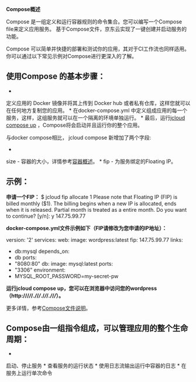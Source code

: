 **Compose概述**

Compose 是一组定义和运行容器规则的命令集合。您可以编写一个Compose file来定义应用服务。 基于Compose文件，京东云实现了一键创建并启动服务的功能。

Compose 可以简单并快捷的部署和测试你的应用，其对于CI工作流也同样适用。你可以通过以下常见示例对Compose进行更深入的了解。

## **使用Compose 的基本步骤：**

* 
定义应用的 Docker 镜像并将其上传到 Docker hub 或者私有仓库，这样您就可以在任何地方复制您的应用。
* 
在docker-compose.yml 中定义组成应用的每一个服务，这样，这组服务就可以在一个隔离的环境单独运行。
* 
最后，运行[jcloud compose up](https://www.jcloud.com/help/detail/664/isCateLog/1) ，Compose将会启动并且运行你的整个应用。

与docker compose相比， jcloud compose 新增加了两个字段:

* 
size - 容器的大小，详情参考[容器概述](http://www.jcloud.com/help/detail/607/isCateLog/1)。
* 
fip - 为服务绑定的Floating IP。

## **示例：**

**申请一个FIP：**
$ jcloud fip allocate 1
Please note that Floating IP (FIP) is billed monthly ($1). The billing begins when a new IP is allocated, ends when it is released. Partial month is treated as a entire month. Do you want to continue? [y/n]: y
147.75.99.77

**docker-compose.yml文件示例如下（FIP请修改为您申请的IP地址）：**

version: '2'
services:
web:
image: wordpress:latest
fip: 147.75.99.77
links:
- db:mysql
depends_on:
- db
ports:
- "8080:80"
db:
image: mysql:latest
ports:
- "3306"
environment:
- MYSQL_ROOT_PASSWORD=my-secret-pw

**运行jcloud compose up，您可以在浏览器中访问您的wordpress（**http:///*/*/*./*/*/*./*/*/*./*/*/***）。**

更多详情，参考[Compose文件说明](https://www.jcloud.com/help/detail/662/isCateLog/1)。

## **Compose由一组指令组成，可以管理应用的整个生命周期：**

* 
启动、停止服务
* 
查看服务的运行状态
* 
使用日志流输出运行中容器的日志
* 
在服务上运行单次命令